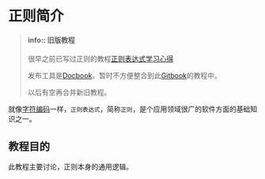 # 正则简介

> #### info:: 旧版教程
> 很早之前已写过正则的教程[正则表达式学习心得](https://www.crifan.com/files/doc/docbook/regular_expression/release/html/regular_expression.html)
> 
> 发布工具是[Docbook](https://www.crifan.com/files/doc/docbook/docbook_dev_note/release/html/docbook_dev_note.html)，暂时不方便整合到此[Gitbook](https://book.crifan.com/books/ebook_system_gitbook/website)的教程中。
> 
> 以后有空再合并新旧教程。

就像[字符编码](https://www.crifan.com/files/doc/docbook/char_encoding/release/html/char_encoding.html)一样，`正则表达式`，简称`正则`，是个应用领域很广的软件方面的基础知识之一。

## 教程目的

此教程主要讨论，正则本身的通用逻辑。


